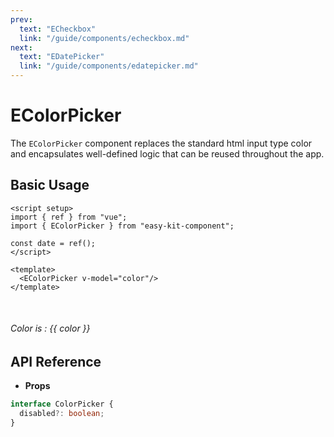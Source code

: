 ```yaml
---
prev:
  text: "ECheckbox"
  link: "/guide/components/echeckbox.md"
next:
  text: "EDatePicker"
  link: "/guide/components/edatepicker.md"
---
```


<script setup lang="ts">
import { EColorPicker } from "../../../src/index.ts";
import ExampleLayout from "../../utils/ExampleLayout.vue";
import { ref } from "vue";

const color = ref();
</script>

# EColorPicker

The `EColorPicker` component replaces the standard html input type color and encapsulates well-defined logic that can be reused throughout the app.

## Basic Usage

```vue-html
<script setup>
import { ref } from "vue";
import { EColorPicker } from "easy-kit-component";

const date = ref();
</script>

<template>
  <EColorPicker v-model="color"/>
</template>
```

<ExampleLayout>
  <EColorPicker style="width: 40px !important" id="text" v-model="color"/> 
  <br/>
  <h6>Color is : {{ color }}</h6>
</ExampleLayout>


## API Reference

- **Props**

```ts
interface ColorPicker {
  disabled?: boolean;
}
```

